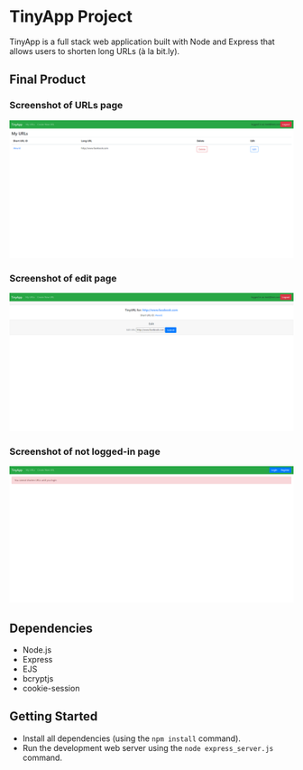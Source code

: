 # TinyApp Project

TinyApp is a full stack web application built with Node and Express that allows users to shorten long URLs (à la bit.ly).

## Final Product

### Screenshot of URLs page
!["Screenshot of URLs page"](https://github.com/hanvidlee/tinyapp/blob/master/docs/urls-page.png)

### Screenshot of edit page
!["Screenshot of edit page"](https://github.com/hanvidlee/tinyapp/blob/master/docs/edit-page.png)

### Screenshot of not logged-in page
!["Screenshot of edit page"](https://github.com/hanvidlee/tinyapp/blob/master/docs/urls2.png)

## Dependencies

- Node.js
- Express
- EJS
- bcryptjs
- cookie-session

## Getting Started

- Install all dependencies (using the `npm install` command).
- Run the development web server using the `node express_server.js` command.